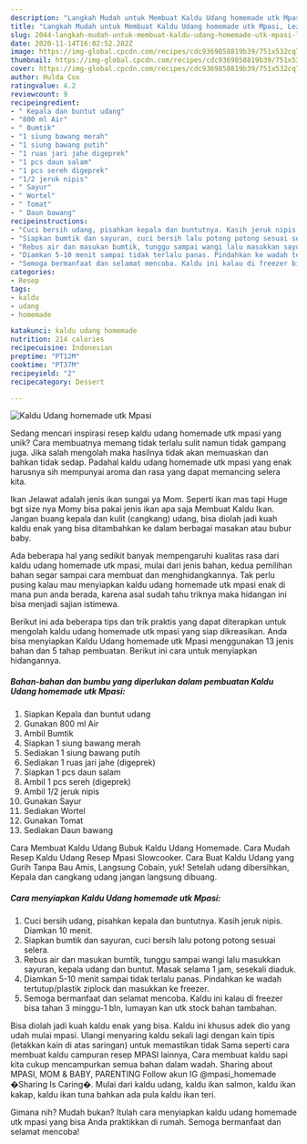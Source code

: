 ```yaml
---
description: "Langkah Mudah untuk Membuat Kaldu Udang homemade utk Mpasi, Lezat Sekali"
title: "Langkah Mudah untuk Membuat Kaldu Udang homemade utk Mpasi, Lezat Sekali"
slug: 2044-langkah-mudah-untuk-membuat-kaldu-udang-homemade-utk-mpasi-lezat-sekali
date: 2020-11-14T16:02:52.282Z
image: https://img-global.cpcdn.com/recipes/cdc9369858819b39/751x532cq70/kaldu-udang-homemade-utk-mpasi-foto-resep-utama.jpg
thumbnail: https://img-global.cpcdn.com/recipes/cdc9369858819b39/751x532cq70/kaldu-udang-homemade-utk-mpasi-foto-resep-utama.jpg
cover: https://img-global.cpcdn.com/recipes/cdc9369858819b39/751x532cq70/kaldu-udang-homemade-utk-mpasi-foto-resep-utama.jpg
author: Hulda Cox
ratingvalue: 4.2
reviewcount: 9
recipeingredient:
- " Kepala dan buntut udang"
- "800 ml Air"
- " Bumtik"
- "1 siung bawang merah"
- "1 siung bawang putih"
- "1 ruas jari jahe digeprek"
- "1 pcs daun salam"
- "1 pcs sereh digeprek"
- "1/2 jeruk nipis"
- " Sayur"
- " Wortel"
- " Tomat"
- " Daun bawang"
recipeinstructions:
- "Cuci bersih udang, pisahkan kepala dan buntutnya. Kasih jeruk nipis. Diamkan 10 menit."
- "Siapkan bumtik dan sayuran, cuci bersih lalu potong potong sesuai selera."
- "Rebus air dan masukan bumtik, tunggu sampai wangi lalu masukkan sayuran, kepala udang dan buntut. Masak selama 1 jam, sesekali diaduk."
- "Diamkan 5-10 menit sampai tidak terlalu panas. Pindahkan ke wadah tertutup/plastik ziplock dan masukkan ke freezer."
- "Semoga bermanfaat dan selamat mencoba. Kaldu ini kalau di freezer bisa tahan 3 minggu-1 bln, lumayan kan utk stock bahan tambahan."
categories:
- Resep
tags:
- kaldu
- udang
- homemade

katakunci: kaldu udang homemade 
nutrition: 214 calories
recipecuisine: Indonesian
preptime: "PT12M"
cooktime: "PT37M"
recipeyield: "2"
recipecategory: Dessert

---
```



![Kaldu Udang homemade utk Mpasi](https://img-global.cpcdn.com/recipes/cdc9369858819b39/751x532cq70/kaldu-udang-homemade-utk-mpasi-foto-resep-utama.jpg)

Sedang mencari inspirasi resep kaldu udang homemade utk mpasi yang unik? Cara membuatnya memang tidak terlalu sulit namun tidak gampang juga. Jika salah mengolah maka hasilnya tidak akan memuaskan dan bahkan tidak sedap. Padahal kaldu udang homemade utk mpasi yang enak harusnya sih mempunyai aroma dan rasa yang dapat memancing selera kita.

Ikan Jelawat adalah jenis ikan sungai ya Mom. Seperti ikan mas tapi Huge bgt size nya Momy bisa pakai jenis ikan apa saja Membuat Kaldu Ikan. Jangan buang kepala dan kulit (cangkang) udang, bisa diolah jadi kuah kaldu enak yang bisa ditambahkan ke dalam berbagai masakan atau bubur baby.

Ada beberapa hal yang sedikit banyak mempengaruhi kualitas rasa dari kaldu udang homemade utk mpasi, mulai dari jenis bahan, kedua pemilihan bahan segar sampai cara membuat dan menghidangkannya. Tak perlu pusing kalau mau menyiapkan kaldu udang homemade utk mpasi enak di mana pun anda berada, karena asal sudah tahu triknya maka hidangan ini bisa menjadi sajian istimewa.


Berikut ini ada beberapa tips dan trik praktis yang dapat diterapkan untuk mengolah kaldu udang homemade utk mpasi yang siap dikreasikan. Anda bisa menyiapkan Kaldu Udang homemade utk Mpasi menggunakan 13 jenis bahan dan 5 tahap pembuatan. Berikut ini cara untuk menyiapkan hidangannya.

<!--inarticleads1-->

##### Bahan-bahan dan bumbu yang diperlukan dalam pembuatan Kaldu Udang homemade utk Mpasi:

1. Siapkan  Kepala dan buntut udang
1. Gunakan 800 ml Air
1. Ambil  Bumtik
1. Siapkan 1 siung bawang merah
1. Sediakan 1 siung bawang putih
1. Sediakan 1 ruas jari jahe (digeprek)
1. Siapkan 1 pcs daun salam
1. Ambil 1 pcs sereh (digeprek)
1. Ambil 1/2 jeruk nipis
1. Gunakan  Sayur
1. Sediakan  Wortel
1. Gunakan  Tomat
1. Sediakan  Daun bawang


Cara Membuat Kaldu Udang Bubuk Kaldu Udang Homemade. Cara Mudah Resep Kaldu Udang Resep Mpasi Slowcooker. Cara Buat Kaldu Udang yang Gurih Tanpa Bau Amis, Langsung Cobain, yuk! Setelah udang dibersihkan, Kepala dan cangkang udang jangan langsung dibuang. 

<!--inarticleads2-->

##### Cara menyiapkan Kaldu Udang homemade utk Mpasi:

1. Cuci bersih udang, pisahkan kepala dan buntutnya. Kasih jeruk nipis. Diamkan 10 menit.
1. Siapkan bumtik dan sayuran, cuci bersih lalu potong potong sesuai selera.
1. Rebus air dan masukan bumtik, tunggu sampai wangi lalu masukkan sayuran, kepala udang dan buntut. Masak selama 1 jam, sesekali diaduk.
1. Diamkan 5-10 menit sampai tidak terlalu panas. Pindahkan ke wadah tertutup/plastik ziplock dan masukkan ke freezer.
1. Semoga bermanfaat dan selamat mencoba. Kaldu ini kalau di freezer bisa tahan 3 minggu-1 bln, lumayan kan utk stock bahan tambahan.


Bisa diolah jadi kuah kaldu enak yang bisa. Kaldu ini khusus adek dio yang udah mulai mpasi. Ulangi menyaring kaldu sekali lagi dengan kain tipis (letakkan kain di atas saringan) untuk memastikan tidak Sama seperti cara membuat kaldu campuran resep MPASI lainnya, Cara membuat kaldu sapi kita cukup mencampurkan semua bahan dalam wadah. Sharing about MPASI, MOM &amp; BABY, PARENTING Follow akun IG @mpasi_homemade �Sharing Is Caring�. Mulai dari kaldu udang, kaldu ikan salmon, kaldu ikan kakap, kaldu ikan tuna bahkan ada pula kaldu ikan teri. 

Gimana nih? Mudah bukan? Itulah cara menyiapkan kaldu udang homemade utk mpasi yang bisa Anda praktikkan di rumah. Semoga bermanfaat dan selamat mencoba!
